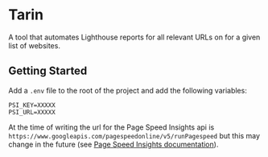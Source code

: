 # Tarin

A tool that automates Lighthouse reports for all relevant URLs on for a given 
list of websites.

## Getting Started

Add a `.env` file to the root of the project and add the following variables:

```
PSI_KEY=XXXXX
PSI_URL=XXXXX
```

At the time of writing the url for the Page Speed Insights api is `https://www.googleapis.com/pagespeedonline/v5/runPagespeed`
but this may change in the future (see [Page Speed Insights documentation](https://developers.google.com/speed/docs/insights/v5/get-started)).
